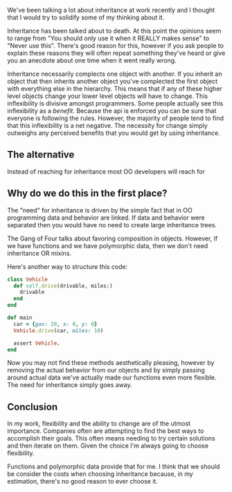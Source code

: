 We've been talking a lot about inheritance at work recently and I thought that
I would try to solidify some of my thinking about it.

Inheritance has been talked about to death. At this point the opinions seem to range from "You should only use it when it REALLY makes sense" to "Never use this". There's good reason for this, however if you ask people to explain these reasons they will often repeat something they've heard or give you an anecdote about one time when it went really wrong.

Inheritance necessarily complects one object with another. If you inherit an object that then inherits another object you've complected the first object with everything else in the hierarchy. This means that if any of these higher level objects change your lower level objects will have to change. This inflexibility is divisive amongst programmers. Some people actually see this inflexibility as a *benefit*. Because the api is enforced you can be sure that everyone is following the rules. However, the majority of people tend to find that this inflexibility is a net negative. The necessity for change simply outweighs any perceived benefits that you would get by using inheritance.

## The alternative

Instead of reaching for inheritance most OO developers will reach for

## Why do we do this in the first place?

The "need" for inheritance is driven by the simple fact that in OO programming data and behavior are linked. If data and behavior were separated then you would have no need to create large inheritance trees.

The Gang of Four talks about favoring composition in objects. However, If we have functions and we have polymorphic data, then we don't need inheritance OR mixins.

Here's another way to structure this code:

```ruby
class Vehicle
  def self.drive(drivable, miles:)
    drivable
  end
end

def main
  car = {gas: 20, x: 0, y: 0}
  Vehicle.drive(car, miles: 10)

  assert Vehicle.
end
```

Now you may not find these methods aesthetically pleasing, however by removing the actual behavior from our objects and by simply passing around actual data we've actually made our functions even more flexible. The need for inheritance simply goes away.

## Conclusion

In my work, flexibility and the ability to change are of the utmost importance. Companies often are attempting to find the best ways to accomplish their goals. This often means needing to try certain solutions and then iterate on them. Given the choice I'm always going to choose flexibility.

Functions and polymorphic data provide that for me. I think that we should be consider the costs when choosing inheritance because, in my estimation, there's no good reason to ever choose it.
